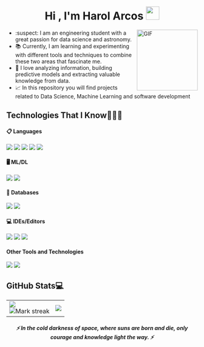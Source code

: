 <h1 align="center"><b>Hi , I'm Harol Arcos </b><img src="https://media.giphy.com/media/hvRJCLFzcasrR4ia7z/giphy.gif" width="35"></h1>
<img align="right" alt="GIF" height="160px" src="https://media.tenor.com/0nyH6XhrTj0AAAAi/zergling-carbot-animations.gif" />



- :suspect: I am an engineering student with a great passion for data science and astronomy.
- :books: Currently, I am learning and experimenting with different tools and techniques to combine these two areas that fascinate me.
- :hammer: I love analyzing information, building predictive models and extracting valuable knowledge from data.
- :chart_with_upwards_trend: In this repository you will find projects related to Data Science, Machine Learning and software development

## Technologies That I Know👨🏻‍💻

<div class="tech-icons">  <h4> 📋 Languages </h4>
  <span>
    <img src="https://img.shields.io/badge/java-%23ED8B00.svg?style=for-the-badge&logo=openjdk&logoColor=white">
    <img src="https://img.shields.io/badge/python-3670A0?style=for-the-badge&logo=python&logoColor=ffdd54">
    <img src="https://img.shields.io/badge/r-%23276DC3.svg?style=for-the-badge&logo=r&logoColor=white">
    <img src="https://img.shields.io/badge/latex-%23008080.svg?style=for-the-badge&logo=latex&logoColor=white">
    <img src="https://img.shields.io/badge/bash_script-%23121011.svg?style=for-the-badge&logo=gnu-bash&logoColor=white">
  </span>

  <h4> 🖥️ ML/DL </h4>
  <span>
    <img src="https://img.shields.io/badge/numpy-%23013243.svg?style=for-the-badge&logo=numpy&logoColor=white">
    <img src="https://img.shields.io/badge/pandas-%23150458.svg?style=for-the-badge&logo=pandas&logoColor=white">
  </span>

  <h4> 💾 Databases </h4>
  <span>
    <img src="https://img.shields.io/badge/postgres-%23316192.svg?style=for-the-badge&logo=postgresql&logoColor=white">
    <img src="https://img.shields.io/badge/MySQL-00000F?style=for-the-badge&logo=mysql&logoColor=white">
  </span>

  <h4> 💻 IDEs/Editors </h4>
  <span>
    <img src="https://img.shields.io/badge/NetBeansIDE-1B6AC6.svg?style=for-the-badge&logo=apache-netbeans-ide&logoColor=white">
    <img src="https://img.shields.io/badge/sublime_text-%23575757.svg?style=for-the-badge&logo=sublime-text&logoColor=important">
    <img src="https://img.shields.io/badge/Visual_Studio_Code-0078D4?style=for-the-badge&logo=visual%20studio%20code&logoColor=white">
  </span>

  <h4> Other Tools and Technologies </h4>
  <span>
    <img src="https://img.shields.io/badge/Arch%20Linux-1793D1?logo=arch-linux&logoColor=fff&style=for-the-badge">
    <img src="https://img.shields.io/badge/Git-F05032?style=for-the-badge&logo=git&logoColor=white">
  </span>
</div>

## GitHub Stats💻

<table>
  <tr>
    <td>
      <img align="center" src="https://github-readme-stats.vercel.app/api?username=HarolArcos&theme=dark&show_icons=true&count_private=true" />
      <br><img title="🔥 Get streak stats for your profile at git.io/streak-stats" alt="Mark streak" src="https://github-readme-streak-stats.herokuapp.com/?user=HarolArcos&theme=dark&hide_border=false" />
    </td>
    <td>
      <img align="center" src="https://github-readme-stats.anuraghazra1.vercel.app/api/top-langs/?username=HarolArcos&theme=dark&hide_border=false&no-bg=true&no-frame=true&langs_count=10"/>
    </td>
  </tr>
</table>

<h5 align="center">
  <i>⚡️ In the cold darkness of space, where suns are born and die, only courage and knowledge light the way. ⚡️</i>
</h5>
